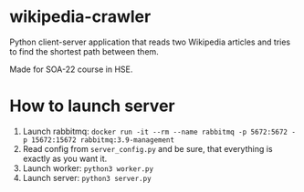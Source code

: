 # wikipedia-crawler

Python client-server application that reads two Wikipedia articles and tries to find the shortest path between them.

Made for SOA-22 course in HSE.

# How to launch server

1. Launch rabbitmq: `docker run -it --rm --name rabbitmq -p 5672:5672 -p 15672:15672 rabbitmq:3.9-management`
2. Read config from `server_config.py` and be sure, that everything is exactly as you want it.
3. Launch worker: `python3 worker.py`
4. Launch server: `python3 server.py`
